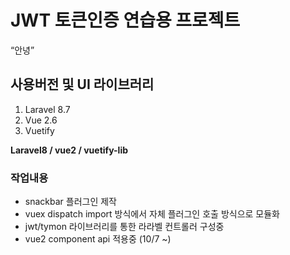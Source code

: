 <h1>JWT 토큰인증 연습용 프로젝트</h1>
<q>안녕</q>
<div>
<h2>사용버전 및 UI 라이브러리</h2>
<ol>
    <li>Laravel 8.7</li>
    <li>Vue 2.6</li>
    <li>Vuetify</li>
</ol>
<strong>Laravel8 / vue2 / vuetify-lib</strong>
</div>
    
<h3>작업내용</h3>
<ul>
    <li> snackbar 플러그인 제작</li>
    <li> vuex dispatch import 방식에서 자체 플러그인 호출 방식으로 모듈화</li>
    <li> jwt/tymon 라이브러리를 통한 라라벨 컨트롤러 구성중</li>
    <li> vue2 component api 적용중 (10/7 ~)</li>        
</ul>


